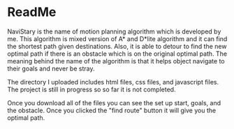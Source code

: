 # ReadMe
NaviStary is the name of motion planning algorithm which is developed by me. This algorithm is mixed version of A* and D*lite algorithm and it can find the shortest path given destinations. Also, it is able to detour to find the new optimal path if there is an obstacle which is on the original optimal path. The meaning behind the name of the algorithm is that it helps object navigate to their goals and never be stray.

The directory I uploaded includes html files, css files, and javascript files. The project is still in progress so so far it is not completed.

Once you download all of the files you can see the set up start, goals, and the obstacle. Once you clicked the "find route" button it will give you the optimal path.
